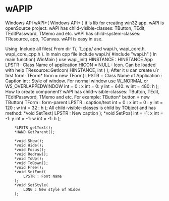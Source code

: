 # wAPIP
Windows API
	wAPI+( Windows API+ ) it is lib for creating win32 app. 
	wAPI is openSource project.
	wAPI has child-visible-classes: TButton, TEdit, TEditPassword, TMemo and etc.
	wAPI has child-system-classes: TResource, app, TCanvas.
	wAPI is easy in use.
	
Using:
	Include all files( From dir T/, T_cpp/ and wapi.h, wapi_core.h, wapi_core_cpp.h ).
	In main cpp file include wapi.h( #include "wapi.h" )
	In main function( WinMain ) use wapi_init( 
		HINSTANCE : HINSTANCE App
		LPSTR : Class Name of application
		HICON = NULL : Icon. Can be loaded with help TResource::GetIcon( HINSTANCE, int )
	);
	After it u can create u`r first form:
	TForm* form = new TForm( 
		LPSTR = Class Name of Application : Caption
		int : Style of window. For normal window use W_NORMAL or WS_OVERLAPPEDWINDOW
		int = 0 : x
		int = 0: y
		int = 640: w
		int = 480: h
	);
	How to create component?
	wAPI has child-visible-classes: TButton, TEdit, TEditPassword, TMemo and etc.
	For example:
	TButton* button = new TButton(
		TForm : form-parent
		LPSTR : caption/text
		int = 0 : x
		int = 0 : y
		int = 120 : w
		int = 32 : h
	);
	All child-visible-classes is child by TObject and has method:
	    *void SetText( 
	    	LPSTR : New caption 
	    );
	    *void SetPos( 
	    	int = -1: x 
	    	int = -1: y
	    	int = -1: w
	    	int = -1: h
	    );
	
	    *LPSTR getText();
	    *HWND GetParent();
	
	    *void Show();
	    *void Hide();
	    *void Focus();
	    *void Redraw();
	    *void ToUp();
	    *void ToDown();
	    *void Free();
	    *void SetFont( 
	    	LPSTR : Font Name 
	    );
	    *void SetStyle( 
	    	LONG : New style of Widow  
	    );
